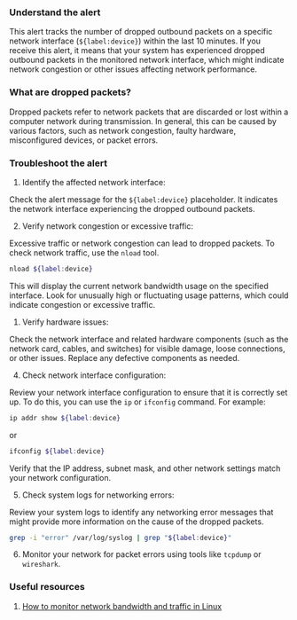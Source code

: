### Understand the alert

This alert tracks the number of dropped outbound packets on a specific network interface (`${label:device}`) within the last 10 minutes. If you receive this alert, it means that your system has experienced dropped outbound packets in the monitored network interface, which might indicate network congestion or other issues affecting network performance.

### What are dropped packets?

Dropped packets refer to network packets that are discarded or lost within a computer network during transmission. In general, this can be caused by various factors, such as network congestion, faulty hardware, misconfigured devices, or packet errors.

### Troubleshoot the alert

1. Identify the affected network interface:

Check the alert message for the `${label:device}` placeholder. It indicates the network interface experiencing the dropped outbound packets.

2. Verify network congestion or excessive traffic:

Excessive traffic or network congestion can lead to dropped packets. To check network traffic, use the `nload` tool.

```bash
nload ${label:device}
```

This will display the current network bandwidth usage on the specified interface. Look for unusually high or fluctuating usage patterns, which could indicate congestion or excessive traffic.

1. Verify hardware issues:

Check the network interface and related hardware components (such as the network card, cables, and switches) for visible damage, loose connections, or other issues. Replace any defective components as needed.

4. Check network interface configuration:

Review your network interface configuration to ensure that it is correctly set up. To do this, you can use the `ip` or `ifconfig` command. For example:

```bash
ip addr show ${label:device}
```

or

```bash
ifconfig ${label:device}
```

Verify that the IP address, subnet mask, and other network settings match your network configuration.

5. Check system logs for networking errors:

Review your system logs to identify any networking error messages that might provide more information on the cause of the dropped packets.

```bash
grep -i "error" /var/log/syslog | grep "${label:device}"
```

6. Monitor your network for packet errors using tools like `tcpdump` or `wireshark`.

### Useful resources

1. [How to monitor network bandwidth and traffic in Linux](https://www.binarytides.com/linux-commands-monitor-network/)
